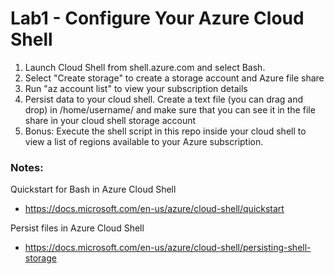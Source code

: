 # Lab1 - Configure Your Azure Cloud Shell

1. Launch Cloud Shell from shell.azure.com and select Bash.
2. Select "Create storage" to create a storage account and Azure file share
3. Run "az account list" to view your subscription details
4. Persist data to your cloud shell. Create a text file (you can drag and drop) in /home/username/ and make sure that you can see it in the file share in your cloud shell storage account
5. Bonus: Execute the shell script in this repo inside your cloud shell to view a list of regions available to your Azure subscription.


### Notes:

Quickstart for Bash in Azure Cloud Shell
* https://docs.microsoft.com/en-us/azure/cloud-shell/quickstart

Persist files in Azure Cloud Shell
* https://docs.microsoft.com/en-us/azure/cloud-shell/persisting-shell-storage
